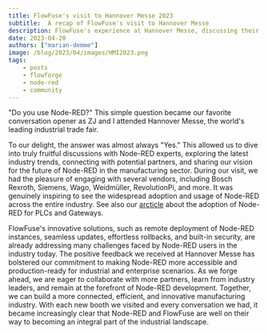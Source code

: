 ```yaml
---
title: FlowFuse's visit to Hannover Messe 2023
subtitle:  A recap of FlowFuse's visit to Hannover Messe
description: FlowFuse's experience at Hannover Messe, discussing their interactions with Node-RED users and vendors.
date: 2023-04-20
authors: ["marian-demme"]
image: /blog/2023/04/images/HMI2023.png
tags:
    - posts
    - flowforge
    - node-red
    - community
---
```

"Do you use Node-RED?" This simple question became our favorite conversation opener as ZJ and I attended Hannover Messe, the world's leading industrial trade fair.

<!--more-->

To our delight, the answer was almost always "Yes." This allowed us to dive into truly fruitful discussions with Node-RED experts, exploring the latest industry trends, connecting with potential partners, and sharing our vision for the future of Node-RED in the manufacturing sector. During our visit, we had the pleasure of engaging with several vendors, including Bosch Rexroth, Siemens, Wago, Weidmüller, RevolutionPi, and more. It was genuinely inspiring to see the widespread adoption and usage of Node-RED across the entire industry. See also our [arcticle](/blog/2023/03/integration-platform-for-edge-computing/#the-standard-for-edge-computing-and-plcs) about the adoption of Node-RED for PLCs and Gateways.

FlowFuse's innovative solutions, such as remote deployment of Node-RED instances, seamless updates, effortless rollbacks, and built-in security, are already addressing many challenges faced by Node-RED users in the industry today. The positive feedback we received at Hannover Messe has bolstered our commitment to making Node-RED more accessible and production-ready for industrial and enterprise scenarios. As we forge ahead, we are eager to collaborate with more partners, learn from industry leaders, and remain at the forefront of Node-RED development. Together, we can build a more connected, efficient, and innovative manufacturing industry. With each new booth we visited and every conversation we had, it became increasingly clear that Node-RED and FlowFuse are well on their way to becoming an integral part of the industrial landscape.